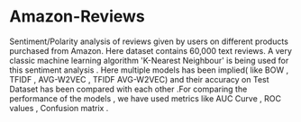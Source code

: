 # Amazon-Reviews
Sentiment/Polarity analysis of reviews given by users on different products purchased from Amazon. 
Here dataset contains 60,000 text reviews. 
A very classic machine learning algorithm 'K-Nearest Neighbour' is being used for this sentiment analysis .
Here multiple models has been implied( like BOW , TFIDF , AVG-W2VEC , TFIDF AVG-W2VEC) and their accuracy on Test Dataset has been compared with each other .For comparing the performance of the models , we have used metrics like AUC Curve , ROC values , Confusion matrix .
